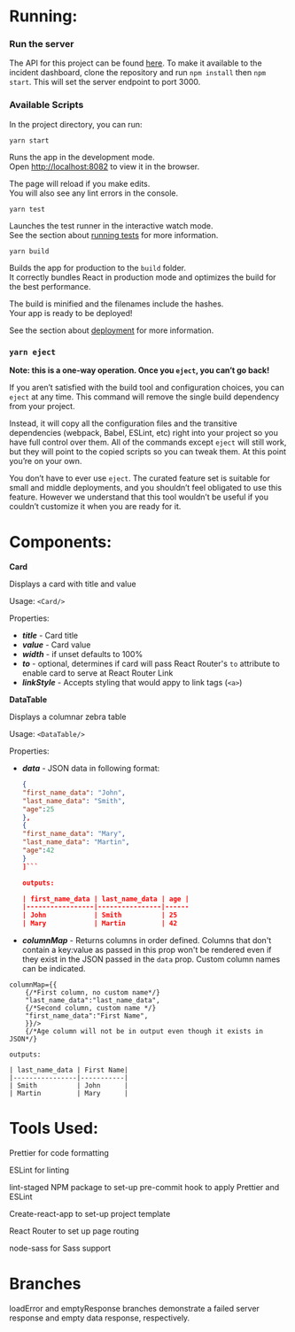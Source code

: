 # Running:

### Run the server

The API for this project can be found
[here](https://github.com/jvillagomez/ServiceNowCodingChallenge). To make it available to the incident dashboard, clone the repository and run `npm install` then `npm start`. This will set the server endpoint to port 3000.

### Available Scripts

In the project directory, you can run:

`yarn start`

Runs the app in the development mode.<br />
Open [http://localhost:8082](http://localhost:8082) to view it in the browser.

The page will reload if you make edits.<br />
You will also see any lint errors in the console.

`yarn test`

Launches the test runner in the interactive watch mode.<br />
See the section about [running tests](https://facebook.github.io/create-react-app/docs/running-tests) for more information.

`yarn build`

Builds the app for production to the `build` folder.<br />
It correctly bundles React in production mode and optimizes the build for the best performance.

The build is minified and the filenames include the hashes.<br />
Your app is ready to be deployed!

See the section about [deployment](https://facebook.github.io/create-react-app/docs/deployment) for more information.

### `yarn eject`

**Note: this is a one-way operation. Once you `eject`, you can’t go back!**

If you aren’t satisfied with the build tool and configuration choices, you can `eject` at any time. This command will remove the single build dependency from your project.

Instead, it will copy all the configuration files and the transitive dependencies (webpack, Babel, ESLint, etc) right into your project so you have full control over them. All of the commands except `eject` will still work, but they will point to the copied scripts so you can tweak them. At this point you’re on your own.

You don’t have to ever use `eject`. The curated feature set is suitable for small and middle deployments, and you shouldn’t feel obligated to use this feature. However we understand that this tool wouldn’t be useful if you couldn’t customize it when you are ready for it.

# Components:

**Card**

Displays a card with title and value

Usage:
`<Card/>`

Properties:

- **_title_** - Card title
- **_value_** - Card value
- **_width_** - if unset defaults to 100%
- **_to_** - optional, determines if card will pass React Router's `to` attribute to enable card to serve at React Router Link
- **_linkStyle_** - Accepts styling that would appy to link tags (`<a>`)

**DataTable**

Displays a columnar zebra table

Usage:
`<DataTable/>`

Properties:

- **_data_** - JSON data in following format:

  ````JSON [
  {
  "first_name_data": "John",
  "last_name_data": "Smith",
  "age":25
  },
  {
  "first_name_data": "Mary",
  "last_name_data": "Martin",
  "age":42
  }
  ]```

  outputs:

  | first_name_data | last_name_data | age |
  |-----------------|----------------|------
  | John            | Smith          | 25
  | Mary            | Martin         | 42

  ````

- **_columnMap_** - Returns columns in order defined. Columns that don't contain a key:value as passed in this prop won't be rendered even if they exist in the JSON passed in the `data` prop. Custom column names can be indicated.

```JSX
columnMap={{
    {/*First column, no custom name*/}
    "last_name_data":"last_name_data",
    {/*Second column, custom name */}
    "first_name_data":"First Name",
    }}/>
    {/*Age column will not be in output even though it exists in JSON*/}
```

    outputs:

    | last_name_data | First Name|
    |----------------|-----------|
    | Smith          | John      |
    | Martin         | Mary      |

# Tools Used:

Prettier for code formatting

ESLint for linting

lint-staged NPM package to set-up pre-commit hook to apply Prettier and ESLint

Create-react-app to set-up project template

React Router to set up page routing

node-sass for Sass support

# Branches

loadError and emptyResponse branches demonstrate a failed server response and empty data response, respectively.
